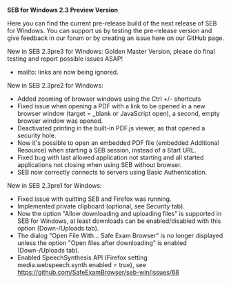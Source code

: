 **SEB for Windows 2.3 Preview Version**

Here you can find the current pre-release build of the next release of SEB for Windows. You can support us by testing the pre-release version and give feedback in our forum or by creating an issue here on our GitHub page.

New in SEB 2.3pre3 for Windows: Golden Master Version, please do final testing and report possible issues ASAP!
- mailto: links are now being ignored.

New in SEB 2.3pre2 for Windows:
- Added zooming of browser windows using the Ctrl +/- shortcuts
- Fixed issue when opening a PDF with a link to be opened in a new browser window (target = _blank or JavaScript open), a second, empty browser window was opened.
- Deactivated printing in the built-in PDF.js viewer, as that opened a security hole.
- Now it's possible to open an embedded PDF file (embedded Additional Resource) when starting a SEB session, instead of a Start URL.
- Fixed bug with last allowed application not starting and all started applications not closing when using SEB without browser.
- SEB now correctly connects to servers using Basic Authentication.
 
New in SEB 2.3pre1 for Windows:
- Fixed issue with quitting SEB and Firefox was running.
- Implemented private clipboard (optional, see Security tab).
- Now the option "Allow downloading and uploading files" is supported in SEB for Windows, at least downloads can be enabled/disabled with this option (Down-/Uploads tab).
- The dialog "Open File With... Safe Exam Browser" is no longer displayed unless the option "Open files after downloading" is enabled (Down-/Uploads tab).
- Enabled SpeechSynthesis API
(Firefox setting media.webspeech.synth.enabled = true), see https://github.com/SafeExamBrowser/seb-win/issues/68


